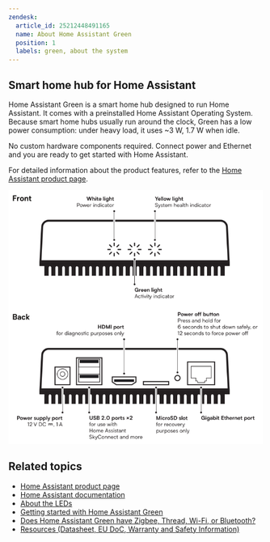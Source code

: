 ```yaml
---
zendesk:
  article_id: 25212448491165
  name: About Home Assistant Green
  position: 1
  labels: green, about the system
---
```


## Smart home hub for Home Assistant

Home Assistant Green is a smart home hub designed to run Home Assistant. It comes with a preinstalled Home Assistant Operating System. Because smart home hubs usually run around the clock, Green has a low power consumption: under heavy load, it uses ~3&nbsp;W, 1.7&nbsp;W when idle.

No custom hardware components required. Connect power and Ethernet and you are ready to get started with Home Assistant.

For detailed information about the product features, refer to the [Home Assistant product page](https://www.home-assistant.io/green/).

![Image showing the Green interfaces](/static/img/green/green_system-overview.png)

## Related topics

- [Home Assistant product page](https://www.home-assistant.io/green/)
- [Home Assistant documentation](https://www.home-assistant.io/)
- [About the LEDs](/hc/en-us/articles/25210352599197)
- [Getting started with Home Assistant Green](/hc/en-us/articles/24737667232413)
- [Does Home Assistant Green have Zigbee, Thread, Wi-Fi, or Bluetooth?](/hc/en-us/articles/25143653817501)
- [Resources (Datasheet, EU DoC, Warranty and Safety Information)](/sections/24979866957981/)

